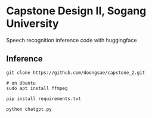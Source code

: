 # Capstone Design II, Sogang University

Speech recognition inference code with huggingface

## Inference

```shell
git clone https://github.com/doongsae/capstone_2.git

# on Ubuntu
sudo apt install ffmpeg

pip install requirements.txt

python chatgpt.py
```
